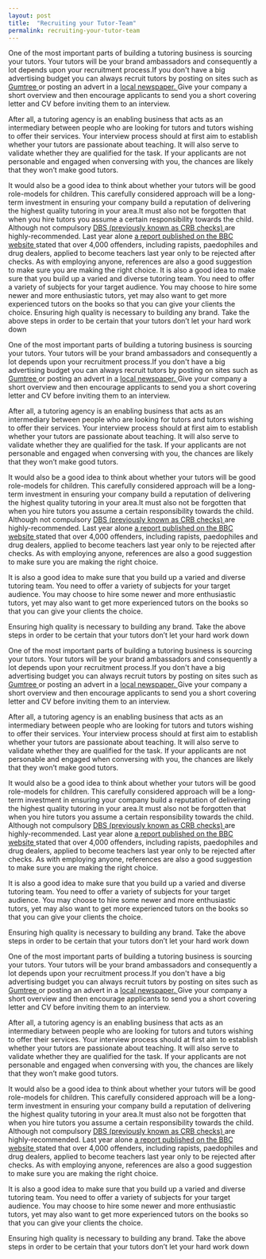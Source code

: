 ```yaml
---
layout: post
title:  "Recruiting your Tutor-Team"
permalink: recruiting-your-tutor-team
---
```

One of the most important parts of building a tutoring business is sourcing
your tutors. Your tutors will be your brand ambassadors and consequently a lot
depends upon your recruitment process.If you don't have a big advertising
budget you can always recruit tutors by posting on sites such as [ Gumtree
](http://www.gumtree.com/;gtbuyersessionid=9BDFC759E5DE1F84A22877227A57DC83)
or posting an advert in a [ local newspaper.
](http://www.newspapersoc.org.uk/a-to-z-of-local-newspaper-websites) Give your
company a short overview and then encourage applicants to send you a short
covering letter and CV before inviting them to an interview.

After all, a tutoring agency is an enabling business that acts as an
intermediary between people who are looking for tutors and tutors wishing to
offer their services. Your interview process should at first aim to establish
whether your tutors are passionate about teaching. It will also serve to
validate whether they are qualified for the task. If your applicants are not
personable and engaged when conversing with you, the chances are likely that
they won’t make good tutors.

It would also be a good idea to think about whether your tutors will be good
role-models for children. This carefully considered approach will be a long-
term investment in ensuring your company build a reputation of delivering the
highest quality tutoring in your area.It must also not be forgotten that when
you hire tutors you assume a certain responsibility towards the child.
Although not compulsory [ DBS (previously known as CRB checks)
](https://www.gov.uk/disclosure-barring-service-check) are highly-recommended.
Last year alone [ a report published on the BBC website
](http://www.bbc.co.uk/news/uk-17508324) stated that over 4,000 offenders,
including rapists, paedophiles and drug dealers, applied to become teachers
last year only to be rejected after checks. As with employing anyone,
references are also a good suggestion to make sure you are making the right
choice. It is also a good idea to make sure that you build up a varied and
diverse tutoring team. You need to offer a variety of subjects for your target
audience. You may choose to hire some newer and more enthusiastic tutors, yet
may also want to get more experienced tutors on the books so that you can give
your clients the choice. Ensuring high quality is necessary to building any
brand. Take the above steps in order to be certain that your tutors don’t let
your hard work down

One of the most important parts of building a tutoring business is sourcing
your tutors. Your tutors will be your brand ambassadors and consequently a lot
depends upon your recruitment process.If you don't have a big advertising
budget you can always recruit tutors by posting on sites such as [ Gumtree
](http://www.gumtree.com/;gtbuyersessionid=9BDFC759E5DE1F84A22877227A57DC83)
or posting an advert in a [ local newspaper.
](http://www.newspapersoc.org.uk/a-to-z-of-local-newspaper-websites) Give your
company a short overview and then encourage applicants to send you a short
covering letter and CV before inviting them to an interview.

After all, a tutoring agency is an enabling business that acts as an
intermediary between people who are looking for tutors and tutors wishing to
offer their services. Your interview process should at first aim to establish
whether your tutors are passionate about teaching. It will also serve to
validate whether they are qualified for the task. If your applicants are not
personable and engaged when conversing with you, the chances are likely that
they won’t make good tutors.

It would also be a good idea to think about whether your tutors will be good
role-models for children. This carefully considered approach will be a long-
term investment in ensuring your company build a reputation of delivering the
highest quality tutoring in your area.It must also not be forgotten that when
you hire tutors you assume a certain responsibility towards the child.
Although not compulsory [ DBS (previously known as CRB checks)
](https://www.gov.uk/disclosure-barring-service-check) are highly-recommended.
Last year alone [ a report published on the BBC website
](http://www.bbc.co.uk/news/uk-17508324) stated that over 4,000 offenders,
including rapists, paedophiles and drug dealers, applied to become teachers
last year only to be rejected after checks. As with employing anyone,
references are also a good suggestion to make sure you are making the right
choice.

It is also a good idea to make sure that you build up a varied and diverse
tutoring team. You need to offer a variety of subjects for your target
audience. You may choose to hire some newer and more enthusiastic tutors, yet
may also want to get more experienced tutors on the books so that you can give
your clients the choice.

Ensuring high quality is necessary to building any brand. Take the above steps
in order to be certain that your tutors don’t let your hard work down

One of the most important parts of building a tutoring business is sourcing
your tutors. Your tutors will be your brand ambassadors and consequently a lot
depends upon your recruitment process.If you don't have a big advertising
budget you can always recruit tutors by posting on sites such as [ Gumtree
](http://www.gumtree.com/;gtbuyersessionid=9BDFC759E5DE1F84A22877227A57DC83)
or posting an advert in a [ local newspaper.
](http://www.newspapersoc.org.uk/a-to-z-of-local-newspaper-websites) Give your
company a short overview and then encourage applicants to send you a short
covering letter and CV before inviting them to an interview.

After all, a tutoring agency is an enabling business that acts as an
intermediary between people who are looking for tutors and tutors wishing to
offer their services. Your interview process should at first aim to establish
whether your tutors are passionate about teaching. It will also serve to
validate whether they are qualified for the task. If your applicants are not
personable and engaged when conversing with you, the chances are likely that
they won’t make good tutors.

It would also be a good idea to think about whether your tutors will be good
role-models for children. This carefully considered approach will be a long-
term investment in ensuring your company build a reputation of delivering the
highest quality tutoring in your area.It must also not be forgotten that when
you hire tutors you assume a certain responsibility towards the child.
Although not compulsory [ DBS (previously known as CRB checks)
](https://www.gov.uk/disclosure-barring-service-check) are highly-recommended.
Last year alone [ a report published on the BBC website
](http://www.bbc.co.uk/news/uk-17508324) stated that over 4,000 offenders,
including rapists, paedophiles and drug dealers, applied to become teachers
last year only to be rejected after checks. As with employing anyone,
references are also a good suggestion to make sure you are making the right
choice.

It is also a good idea to make sure that you build up a varied and diverse
tutoring team. You need to offer a variety of subjects for your target
audience. You may choose to hire some newer and more enthusiastic tutors, yet
may also want to get more experienced tutors on the books so that you can give
your clients the choice.

Ensuring high quality is necessary to building any brand. Take the above steps
in order to be certain that your tutors don’t let your hard work down

One of the most important parts of building a tutoring business is sourcing
your tutors. Your tutors will be your brand ambassadors and consequently a lot
depends upon your recruitment process.If you don't have a big advertising
budget you can always recruit tutors by posting on sites such as [ Gumtree
](http://www.gumtree.com/;gtbuyersessionid=9BDFC759E5DE1F84A22877227A57DC83)
or posting an advert in a [ local newspaper.
](http://www.newspapersoc.org.uk/a-to-z-of-local-newspaper-websites) Give your
company a short overview and then encourage applicants to send you a short
covering letter and CV before inviting them to an interview.

After all, a tutoring agency is an enabling business that acts as an
intermediary between people who are looking for tutors and tutors wishing to
offer their services. Your interview process should at first aim to establish
whether your tutors are passionate about teaching. It will also serve to
validate whether they are qualified for the task. If your applicants are not
personable and engaged when conversing with you, the chances are likely that
they won’t make good tutors.

It would also be a good idea to think about whether your tutors will be good
role-models for children. This carefully considered approach will be a long-
term investment in ensuring your company build a reputation of delivering the
highest quality tutoring in your area.It must also not be forgotten that when
you hire tutors you assume a certain responsibility towards the child.
Although not compulsory [ DBS (previously known as CRB checks)
](https://www.gov.uk/disclosure-barring-service-check) are highly-recommended.
Last year alone [ a report published on the BBC website
](http://www.bbc.co.uk/news/uk-17508324) stated that over 4,000 offenders,
including rapists, paedophiles and drug dealers, applied to become teachers
last year only to be rejected after checks. As with employing anyone,
references are also a good suggestion to make sure you are making the right
choice.

It is also a good idea to make sure that you build up a varied and diverse
tutoring team. You need to offer a variety of subjects for your target
audience. You may choose to hire some newer and more enthusiastic tutors, yet
may also want to get more experienced tutors on the books so that you can give
your clients the choice.

Ensuring high quality is necessary to building any brand. Take the above steps
in order to be certain that your tutors don’t let your hard work down
